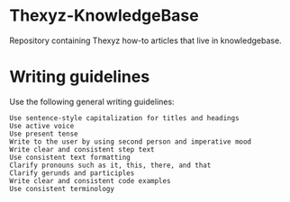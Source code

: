 # Thexyz-KnowledgeBase
Repository containing Thexyz how-to articles that live in knowledgebase.


# Writing guidelines

Use the following general writing guidelines:

    Use sentence-style capitalization for titles and headings
    Use active voice
    Use present tense
    Write to the user by using second person and imperative mood
    Write clear and consistent step text
    Use consistent text formatting
    Clarify pronouns such as it, this, there, and that
    Clarify gerunds and participles
    Write clear and consistent code examples
    Use consistent terminology



